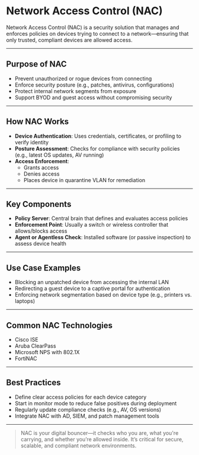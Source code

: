 # Network Access Control (NAC)

Network Access Control (NAC) is a security solution that manages and enforces policies on devices trying to connect to a network—ensuring that only trusted, compliant devices are allowed access.

---

## Purpose of NAC

- Prevent unauthorized or rogue devices from connecting
- Enforce security posture (e.g., patches, antivirus, configurations)
- Protect internal network segments from exposure
- Support BYOD and guest access without compromising security

---

## How NAC Works

- **Device Authentication**: Uses credentials, certificates, or profiling to verify identity
- **Posture Assessment**: Checks for compliance with security policies (e.g., latest OS updates, AV running)
- **Access Enforcement**:
  - Grants access
  - Denies access
  - Places device in quarantine VLAN for remediation

---

## Key Components

- **Policy Server**: Central brain that defines and evaluates access policies
- **Enforcement Point**: Usually a switch or wireless controller that allows/blocks access
- **Agent or Agentless Check**: Installed software (or passive inspection) to assess device health

---

## Use Case Examples

- Blocking an unpatched device from accessing the internal LAN
- Redirecting a guest device to a captive portal for authentication
- Enforcing network segmentation based on device type (e.g., printers vs. laptops)

---

## Common NAC Technologies

- Cisco ISE
- Aruba ClearPass
- Microsoft NPS with 802.1X
- FortiNAC

---

## Best Practices

- Define clear access policies for each device category
- Start in monitor mode to reduce false positives during deployment
- Regularly update compliance checks (e.g., AV, OS versions)
- Integrate NAC with AD, SIEM, and patch management tools

---

> NAC is your digital bouncer—it checks who you are, what you're carrying, and whether you’re allowed inside. It’s critical for secure, scalable, and compliant network environments.

